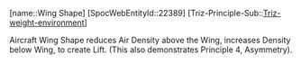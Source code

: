 ﻿---
type: TrizExample
aliases:
- Wing Shape
license: CC BY-SA 4.0
copyright: https://github.com/SpocWeb
IsDeleted: false
IsReadOnly: false
Confidential: public
tags: 
- Triz/Principle/Example
---
[name::Wing Shape]
[SpocWebEntityId::22389]
[Triz-Principle-Sub::[Triz-weight-environment](tech/Triz/Sub/Triz-weight-environment.md)]

Aircraft Wing Shape reduces Air Density above the Wing, increases Density below Wing, to create Lift. (This also demonstrates Principle 4, Asymmetry).